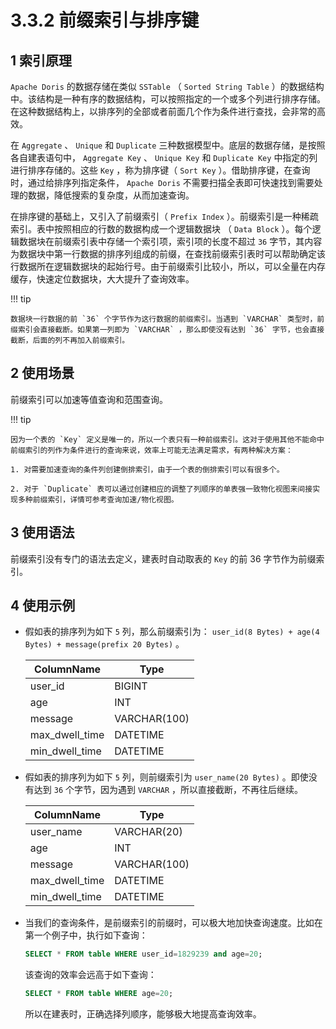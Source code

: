 # 3.3.2 前缀索引与排序键

## 1 索引原理

`Apache Doris` 的数据存储在类似 `SSTable` （ `Sorted String Table` ）的数据结构中。该结构是一种有序的数据结构，可以按照指定的一个或多个列进行排序存储。在这种数据结构上，以排序列的全部或者前面几个作为条件进行查找，会非常的高效。

在 `Aggregate` 、 `Unique` 和 `Duplicate` 三种数据模型中。底层的数据存储，是按照各自建表语句中， `Aggregate Key` 、 `Unique Key` 和 `Duplicate Key` 中指定的列进行排序存储的。这些 `Key` ，称为排序键（ `Sort Key` ）。借助排序键，在查询时，通过给排序列指定条件， `Apache Doris` 不需要扫描全表即可快速找到需要处理的数据，降低搜索的复杂度，从而加速查询。

在排序键的基础上，又引入了前缀索引（ `Prefix Index` ）。前缀索引是一种稀疏索引。表中按照相应的行数的数据构成一个逻辑数据块 （ `Data Block` ）。每个逻辑数据块在前缀索引表中存储一个索引项，索引项的长度不超过 `36` 字节，其内容为数据块中第一行数据的排序列组成的前缀，在查找前缀索引表时可以帮助确定该行数据所在逻辑数据块的起始行号。由于前缀索引比较小，所以，可以全量在内存缓存，快速定位数据块，大大提升了查询效率。

!!! tip

    数据块一行数据的前 `36` 个字节作为这行数据的前缀索引。当遇到 `VARCHAR` 类型时，前缀索引会直接截断。如果第一列即为 `VARCHAR` ，那么即使没有达到 `36` 字节，也会直接截断，后面的列不再加入前缀索引。

## 2 使用场景

前缀索引可以加速等值查询和范围查询。

!!! tip

    因为一个表的 `Key` 定义是唯一的，所以一个表只有一种前缀索引。这对于使用其他不能命中前缀索引的列作为条件进行的查询来说，效率上可能无法满足需求，有两种解决方案：

    1. 对需要加速查询的条件列创建倒排索引，由于一个表的倒排索引可以有很多个。

    2. 对于 `Duplicate` 表可以通过创建相应的调整了列顺序的单表强一致物化视图来间接实现多种前缀索引，详情可参考查询加速/物化视图。

## 3 使用语法

前缀索引没有专门的语法去定义，建表时自动取表的 `Key` 的前 36 字节作为前缀索引。

## 4 使用示例

* 假如表的排序列为如下 `5` 列，那么前缀索引为： `user_id(8 Bytes) + age(4 Bytes) + message(prefix 20 Bytes)` 。

    | ColumnName | Type |
    | -- | -- |
    | user_id | BIGINT |
    | age | INT |
    | message | VARCHAR(100) |
    | max_dwell_time | DATETIME |
    | min_dwell_time | DATETIME |

* 假如表的排序列为如下 `5` 列，则前缀索引为 `user_name(20 Bytes)` 。即使没有达到 `36` 个字节，因为遇到 `VARCHAR` ，所以直接截断，不再往后继续。

    | ColumnName | Type |
    | -- | -- |
    | user_name | VARCHAR(20) |
    | age | INT |
    | message | VARCHAR(100) |
    | max_dwell_time | DATETIME |
    | min_dwell_time | DATETIME |

* 当我们的查询条件，是前缀索引的前缀时，可以极大地加快查询速度。比如在第一个例子中，执行如下查询：

    ```sql
    SELECT * FROM table WHERE user_id=1829239 and age=20;
    ```

    该查询的效率会远高于如下查询：

    ```sql
    SELECT * FROM table WHERE age=20;
    ```

    所以在建表时，正确选择列顺序，能够极大地提高查询效率。
